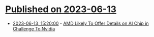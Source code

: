 # [Published on 2023-06-13](index.md)

* [2023-06-13, 15:20:00](https://slashdot.org/story/23/06/13/158204/amd-likely-to-offer-details-on-ai-chip-in-challenge-to-nvidia?utm_source=rss1.0mainlinkanon&utm_medium=feed) - [AMD Likely To Offer Details on AI Chip in Challenge To Nvidia](https://slashdot.org/story/23/06/13/158204/amd-likely-to-offer-details-on-ai-chip-in-challenge-to-nvidia?utm_source=rss1.0mainlinkanon&utm_medium=feed)

